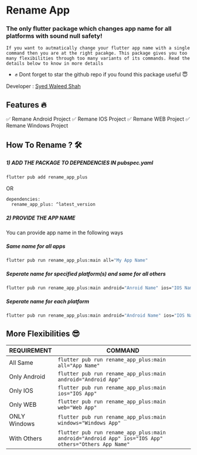 # Rename App
### The only flutter package which changes app name for all platforms with sound null safety!


```If you want to autmatically change your flutter app name with a single command then you are at the right pacakge. This package gives you too many flexibilities through too many variants of its commands. Read the details below to know in more details```
- ✊  Dont forget to star the github repo if you found this package useful 😇

Developer : [Syed Waleed Shah](https://github.com/Syed-Waleed-Shah)

## Features 🔥
✅  Remane Android Project
✅  Remane IOS Project
✅  Remane WEB Project
✅  Remane Windows Project

## How To Rename ? 🛠
##### 1) ADD THE PACKAGE TO DEPENDENCIES IN pubspec.yaml
```sh
flutter pub add rename_app_plus
```
OR
```sh
dependencies:
  rename_app_plus: ^latest_version
```
##### 2) PROVIDE THE APP NAME
You can provide app name in the following ways
##### Same name for all apps
```sh
flutter pub run rename_app_plus:main all="My App Name"
```
#####  Seperate name for specified platform(s) and same for all others
```sh
flutter pub run rename_app_plus:main android="Anroid Name" ios="IOS Name" others="Others Name"
```
#####  Seperate name for each platform
```sh
flutter pub run rename_app_plus:main android="Android Name" ios="IOS Name" web="Web Name" mac="Mac Name" windows="Windows Name" 
```

## More Flexibilities 😎
| REQUIREMENT | COMMAND |
| ------ | ------ |
| All Same| ```flutter pub run rename_app_plus:main all="App Name"``` |
| Only Android | ```flutter pub run rename_app_plus:main android="Android App"``` |
| Only IOS | ```flutter pub run rename_app_plus:main ios="IOS App"``` |
| Only WEB | ```flutter pub run rename_app_plus:main web="Web App"``` |
| ONLY Windows | ```flutter pub run rename_app_plus:main windows="Windows App"``` |
| With Others |```flutter pub run rename_app_plus:main android="Android App" ios="IOS App" others="Others App Name"``` |


